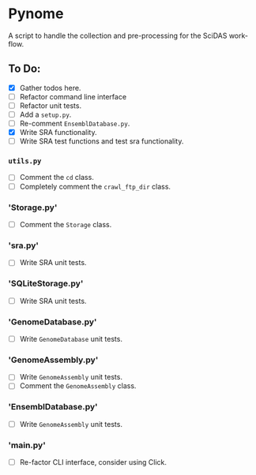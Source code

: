 # Pynome

A script to handle the collection and pre-processing for the SciDAS work-flow.

## To Do:

- [x] Gather todos here.
- [ ] Refactor command line interface
- [ ] Refactor unit tests.
- [ ] Add a `setup.py`.
- [ ] Re-comment `EnsemblDatabase.py`.
- [x] Write SRA functionality.
- [ ] Write SRA test functions and test sra functionality.

### `utils.py`

- [ ] Comment the `cd` class.
- [ ] Completely comment the `crawl_ftp_dir` class.

### 'Storage.py'

- [ ] Comment the `Storage` class.

### 'sra.py'

- [ ] Write SRA unit tests.

### 'SQLiteStorage.py'

- [ ] Write SRA unit tests.

### 'GenomeDatabase.py'

- [ ] Write `GenomeDatabase` unit tests.

### 'GenomeAssembly.py'

- [ ] Write `GenomeAssembly` unit tests.
- [ ] Comment the `GenomeAssembly` class.

### 'EnsemblDatabase.py'

- [ ] Write `GenomeAssembly` unit tests.

### '__main__.py'

- [ ] Re-factor CLI interface, consider using Click.

